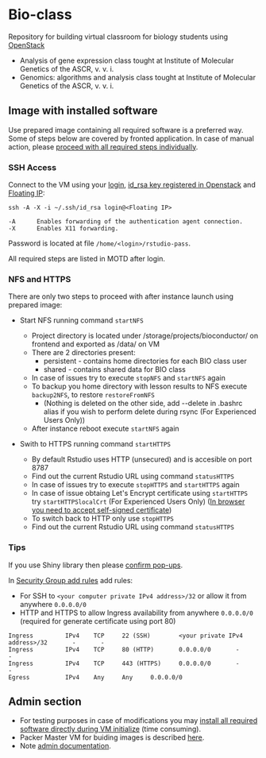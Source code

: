 # Bio-class

Repository for building virtual classroom for biology students using [OpenStack](https://cloud.muni.cz/)

* Analysis of gene expression class tought at Institute of Molecular Genetics of the ASCR, v. v. i.
* Genomics: algorithms and analysis class tought at Institute of Molecular Genetics of the ASCR, v. v. i.

## Image with installed software
Use prepared image containing all required software is a preferred way. Some of steps below are covered by fronted application. In case of manual action, please [proceed with all required steps individually](./doc/user/launch-in-personal-project.md).

### SSH Access
Connect to the VM using your [login](https://cloud.gitlab-pages.ics.muni.cz/documentation/register/), [id_rsa key registered in Openstack](https://cloud.gitlab-pages.ics.muni.cz/documentation/quick-start/#create-key-pair) and [Floating IP](https://cloud.gitlab-pages.ics.muni.cz/documentation/quick-start/#associate-floating-ip):
```
ssh -A -X -i ~/.ssh/id_rsa login@<Floating IP>
```
```
-A      Enables forwarding of the authentication agent connection.
-X      Enables X11 forwarding.
```

Password is located at file `/home/<login>/rstudio-pass`.

All required steps are listed in MOTD after login.

### NFS and HTTPS
There are only two steps to proceed with after instance launch using prepared image:
* Start NFS running command `startNFS`
    * Project directory is located under /storage/projects/bioconductor/ on frontend and exported as /data/ on VM
    * There are 2 directories present:
      * persistent - contains home directories for each BIO class user
      * shared - contains shared data for BIO class
    * In case of issues try to execute `stopNFS` and `startNFS` again
    * To backup you home directory with lesson results to NFS execute `backup2NFS`, to restore `restoreFromNFS`
      * (Nothing is deleted on the other side, add --delete in .bashrc alias if you wish to perform delete during rsync (For Experienced Users Only))
    * After instance reboot execute `startNFS` again

* Swith to HTTPS running command `startHTTPS`
    * By default Rstudio uses HTTP (unsecured) and is accesible on port 8787
    * Find out the current Rstudio URL using command `statusHTTPS`
    * In case of issues try to execute `stopHTTPS` and `startHTTPS` again
    * In case of issue obtaing Let's Encrypt certificate using `startHTTPS` try `startHTTPSlocalCrt` (For Experienced Users Only)
      ([In browser you need to accept self-signed certificate](doc/img/browser_exception.png))
    * To switch back to HTTP only use `stopHTTPS`
    * Find out the current Rstudio URL using command `statusHTTPS`

### Tips
If you use Shiny library then please [confirm pop-ups](doc/img/shiny_pop-ups.png).

In [Security Group add rules](https://cloud.gitlab-pages.ics.muni.cz/documentation/quick-start/#update-security-group) add rules:
* For SSH to `<your computer private IPv4 address>/32` or allow it from anywhere `0.0.0.0/0`
* HTTP and HTTPS to allow Ingress availability from anywhere `0.0.0.0/0` (required for generate certificate using port 80)
```
Ingress         IPv4    TCP     22 (SSH)        <your private IPv4 address>/32       -       -
Ingress         IPv4    TCP     80 (HTTP)       0.0.0.0/0       -       -
Ingress         IPv4    TCP     443 (HTTPS)     0.0.0.0/0       -       -
Egress	        IPv4 	Any 	Any 	0.0.0.0/0
```

## Admin section
* For testing purposes in case of modifications you may [install all required software directly during VM initialize](doc/admin/test-in-personal-project.md) (time consuming).
* Packer Master VM for buiding images is described [here](doc/admin/packer-image.md#initialize-image-using-prepared-vm-with-packer-installed).
* Note [admin documentation](./doc/admin/).

